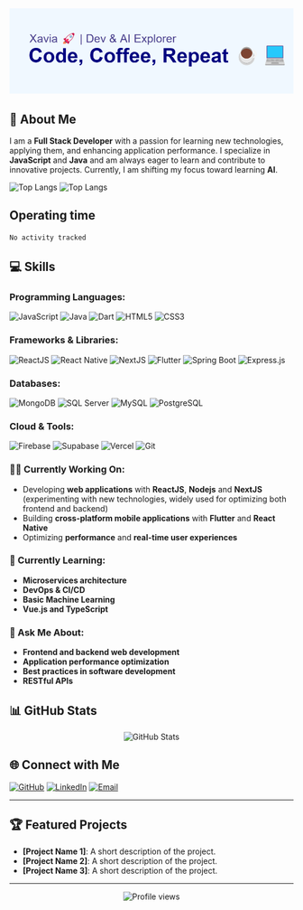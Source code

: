 <div align="center">
  <img src="/image/header.png" />
</div>

## 🚀 About Me

I am a **Full Stack Developer** with a passion for learning new technologies, applying them, and enhancing application performance. I specialize in **JavaScript** and **Java** and am always eager to learn and contribute to innovative projects. Currently, I am shifting my focus toward learning **AI**.

![Top Langs](https://github-readme-stats.vercel.app/api/top-langs/?username=nhutanhmc&hide_progress=true)
![Top Langs](https://github-readme-stats.vercel.app/api/top-langs/?username=nhutanhmc&layout=compact)

## Operating time

<!--START_SECTION:waka-->

```txt
No activity tracked
```

<!--END_SECTION:waka-->


## 💻 Skills

### Programming Languages:

![JavaScript](https://img.shields.io/badge/-JavaScript-F7DF1E?style=flat-square&logo=javascript&logoColor=black)
![Java](https://img.shields.io/badge/-Java-007396?style=flat-square&logo=java&logoColor=white)
![Dart](https://img.shields.io/badge/-Dart-0175C2?style=flat-square&logo=dart&logoColor=white)
![HTML5](https://img.shields.io/badge/-HTML5-E34F26?style=flat-square&logo=html5&logoColor=white)
![CSS3](https://img.shields.io/badge/-CSS3-1572B6?style=flat-square&logo=css3&logoColor=white)

### Frameworks & Libraries:

![ReactJS](https://img.shields.io/badge/-ReactJS-61DAFB?style=flat-square&logo=react&logoColor=black)
![React Native](https://img.shields.io/badge/-React%20Native-61DAFB?style=flat-square&logo=react&logoColor=black)
![NextJS](https://img.shields.io/badge/-NextJS-000000?style=flat-square&logo=next.js&logoColor=white)
![Flutter](https://img.shields.io/badge/-Flutter-02569B?style=flat-square&logo=flutter&logoColor=white)
![Spring Boot](https://img.shields.io/badge/-Spring%20Boot-6DB33F?style=flat-square&logo=spring&logoColor=white)
![Express.js](https://img.shields.io/badge/-Express.js-000000?style=flat-square&logo=express&logoColor=white)

### Databases:

![MongoDB](https://img.shields.io/badge/-MongoDB-47A248?style=flat-square&logo=mongodb&logoColor=white)
![SQL Server](https://img.shields.io/badge/-SQL%20Server-CC2927?style=flat-square&logo=microsoft-sql-server&logoColor=white)
![MySQL](https://img.shields.io/badge/-MySQL-4479A1?style=flat-square&logo=mysql&logoColor=white)
![PostgreSQL](https://img.shields.io/badge/-PostgreSQL-336791?style=flat-square&logo=postgresql&logoColor=white)

### Cloud & Tools:

![Firebase](https://img.shields.io/badge/-Firebase-FFCA28?style=flat-square&logo=firebase&logoColor=black)
![Supabase](https://img.shields.io/badge/-Supabase-3ECF8E?style=flat-square&logo=supabase&logoColor=white)
![Vercel](https://img.shields.io/badge/-Vercel-000000?style=flat-square&logo=vercel&logoColor=white)
![Git](https://img.shields.io/badge/-Git-F05032?style=flat-square&logo=git&logoColor=white)

### 👨‍💻 Currently Working On:

- Developing **web applications** with **ReactJS**, **Nodejs** and **NextJS** (experimenting with new technologies, widely used for optimizing both frontend and backend)
- Building **cross-platform mobile applications** with **Flutter** and **React Native**
- Optimizing **performance** and **real-time user experiences**

### 🌱 Currently Learning:

- **Microservices architecture**
- **DevOps & CI/CD**
- **Basic Machine Learning**
- **Vue.js and TypeScript**

### 💬 Ask Me About:

- **Frontend and backend web development**
- **Application performance optimization**
- **Best practices in software development**
- **RESTful APIs**

## 📊 GitHub Stats

<div align="center">
  <img src="https://github-readme-stats.vercel.app/api?username=nhutanhmc&show_icons=true&theme=radical" alt="GitHub Stats" />
</div>


## 🌐 Connect with Me

[![GitHub](https://img.shields.io/badge/-GitHub-181717?style=flat-square&logo=github&logoColor=white)](https://github.com/nhutanhmc)
[![LinkedIn](https://img.shields.io/badge/-LinkedIn-0A66C2?style=flat-square&logo=linkedin&logoColor=white)](https://www.linkedin.com/in/anh-nguyen-296b53333/)
[![Email](https://img.shields.io/badge/-Email-D14836?style=flat-square&logo=gmail&logoColor=white)](mailto:nhutanhmc@gmail.com)

---

## 🏆 Featured Projects

- **[Project Name 1]**: A short description of the project.
- **[Project Name 2]**: A short description of the project.
- **[Project Name 3]**: A short description of the project.

---

<div align="center">
  <img src="https://komarev.com/ghpvc/?username=your-username&color=blueviolet" alt="Profile views" />
</div>

